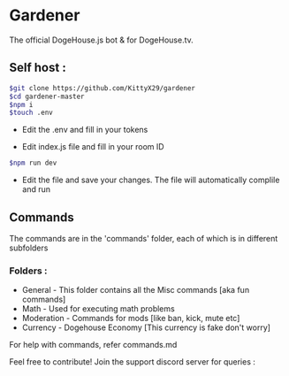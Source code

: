 # Gardener          

The official DogeHouse.js bot &amp; for DogeHouse.tv.

## Self host :  

```bash
$git clone https://github.com/KittyX29/gardener
$cd gardener-master
$npm i 
$touch .env
```
* Edit the .env and fill in your tokens

* Edit index.js file and fill in your room ID

```bash
$npm run dev
```

* Edit the file and save your changes. The file will automatically complile and run 




## Commands

The commands are in the 'commands' folder, each of which is in different subfolders

### Folders : 

* General - This folder contains all the Misc commands [aka fun commands]
* Math - Used for executing math problems
* Moderation - Commands for mods [like ban, kick, mute etc]
* Currency - Dogehouse Economy [This currency is fake don't worry]


For help with commands, refer commands.md

Feel free to contribute!
Join the support discord server for queries : 